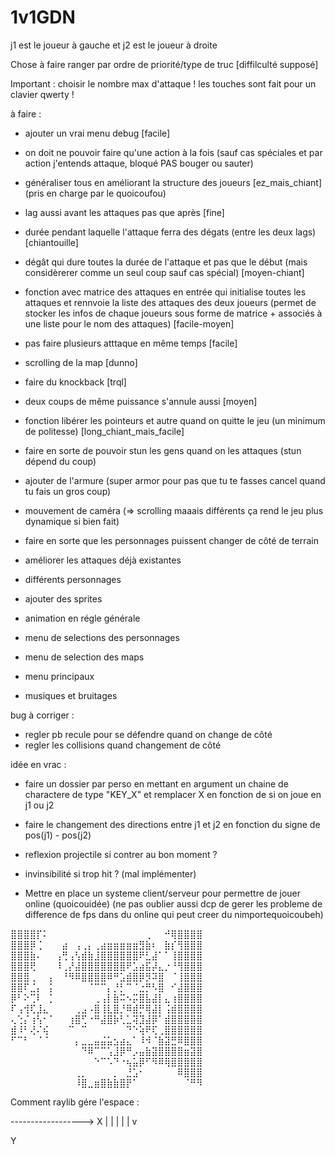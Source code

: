 ﻿# 1v1GDN
j1 est le joueur à gauche et j2 est le joueur à droite


Chose à faire ranger par ordre de priorité/type de truc [diffilculté supposé]

Important : choisir le nombre max d'attaque !
            les touches sont fait pour un clavier qwerty !

à faire : 

- ajouter un vrai menu debug [facile]
- on doit ne pouvoir faire qu'une action à la fois (sauf cas spéciales et par action j'entends attaque, bloqué PAS bouger ou sauter)
- généraliser tous en améliorant la structure des joueurs [ez_mais_chiant] (pris en charge par le quoicoufou)
- lag aussi avant les attaques pas que après [fine]
- durée pendant laquelle l'attaque ferra des dégats (entre les deux lags) [chiantouille]
- dégât qui dure toutes la durée de l'attaque et pas que le début (mais considèrerer comme un seul coup sauf cas spécial) [moyen-chiant]
- fonction avec matrice des attaques en entrée qui initialise toutes les attaques et rennvoie la liste des attaques des deux joueurs (permet de stocker les infos de chaque joueurs sous forme de matrice + associés à une liste pour le nom des attaques) [facile-moyen]
- pas faire plusieurs atttaque en même temps [facile]
- scrolling de la map [dunno]

- faire du knockback [trql]
- deux coups de même puissance s'annule aussi [moyen]

- fonction libérer les pointeurs et autre quand on quitte le jeu (un minimum de politesse) [long_chiant_mais_facile]

- faire en sorte de pouvoir stun les gens quand on les attaques (stun dépend du coup)
- ajouter de l'armure (super armor pour pas que tu te fasses cancel quand tu fais un gros coup)
- mouvement de caméra (=> scrolling maaais différents ça rend le jeu plus dynamique si bien fait) 
- faire en sorte que les personnages puissent changer de côté de terrain
- améliorer les attaques déjà existantes
- différents personnages
- ajouter des sprites
- animation  en régle générale
- menu de selections des personnages
- menu de selection des maps
- menu principaux 
- musiques et bruitages


bug à corriger : 

- regler pb recule pour se défendre quand on change de côté
- regler les collisions quand changement de côté 

idée en vrac :

* faire un dossier par perso en mettant en argument un chaine de charactere de type "KEY_X" et remplacer X en fonction de si on joue en j1 ou j2
* faire le changement des directions entre j1 et j2 en fonction du signe de pos(j1) - pos(j2)

* reflexion projectile si contrer au bon moment ?

* invinsibilité si trop hit ? (mal implémenter)

* Mettre en place un systeme client/serveur pour permettre de jouer online (quoicouidée) (ne pas oublier aussi dcp de gerer les probleme de difference de fps dans du online qui peut creer du nimportequoicoubeh)

⣿⣿⣿⣿⡏⠅⠀⠀⠀⠀⠀⠀⠀⠀⠀⠀⠀⠀⠀⠀⠀⢀⠀⠀⠚⢿⣿⣿⣿⣿
⣿⣿⣿⡿⢈⠀⠀⠀⣴⠀⢠⢀⡄⢀⣴⣶⣶⣶⣶⣶⣻⣷⠆⠀⣷⡎⢻⣿⣿⣿
⣿⣿⣿⣷⠄⠀⠀⢠⢛⢠⢣⣾⣷⣸⣿⣿⣿⣿⣿⣿⠟⣃⣼⠁⠁⢸⣿⣿⣿⣿
⣿⣿⣿⢟⠀⠀⠀⠸⢀⡜⣼⣿⣿⣿⣿⣿⣿⣿⠟⣡⣴⣯⡼⣄⡐⠘⢻⣿⣿⣿
⣿⣿⣿⢀⠀⠀⡄⠀⠘⠻⠿⣿⣿⣿⣿⠿⠛⣡⣾⣿⡿⡻⠽⣿⠀⠈⢸⣿⣿⣿
⣿⣿⠏⣈⡄⠀⡅⠀⠀⠀⠀⠀⠈⠉⠉⡄⡘⡃⠉⠈⣐⡛⠣⣿⠀⠊⣼⣿⣿⣿
⡿⠃⠕⢉⠇⠀⡁⠀⠀⠀⠀⠀⠀⢀⢠⡇⣷⠭⠢⡭⣿⣧⣼⡇⣄⢰⣿⣿⣿⣿
⠏⢠⢺⢏⣸⣄⠀⠀⠀⠀⢀⣠⠠⣿⢸⣇⣿⡘⠿⣾⡛⢿⣼⡇⢨⣾⣿⣿⣿⣿
⢄⢑⡌⢰⢣⠂⠁⠀⠀⢰⣿⢋⠐⠛⣼⣿⡷⢃⣁⢽⣹⣼⡿⠁⣾⣿⣿⣿⣿⣿
⣾⠸⠃⢜⠌⢮⠀⠀⠀⠉⠀⠉⠀⠀⠀⠀⠀⠀⠙⠑⢵⠟⢏⢀⣿⣿⣿⣿⣿⣿
⠋⠉⠃⠀⠈⠈⠀⠀⠀⠀⡄⣀⣀⣤⣬⣥⣢⣴⣄⠁⠸⠺⠈⣷⣽⣛⠿⣿⣿⣿
⠀⠀⠀⠀⠀⠀⠀⠀⠀⠀⠀⠙⠿⠉⠉⢡⣸⡿⠛⡠⣤⣷⣽⣿⣿⣿⣿⣶⣽⣿
⠀⠀⠀⠀⠀⠀⠀⠀⠀⠀⠀⠀⠀⠑⠉⠡⠙⠐⢦⣥⡿⠋⠻⠿⢿⣿⣿⣿⣿⣿
⠀⠀⠀⠀⠀⠀⠀⠀⠀⠀⢀⡀⠀⠀⠀⠀⡀⠀⣘⣡⠂⠀⠀⠀⠀⠀⠿⣿⣿⣿
⠀⠀⠀⠀⠀⠀⠀⠀⠀⠀⠸⣿⣀⣶⣿⣷⣷⣿⡟⠁⠀⠀⠀⠀⠀⠀⠀⠈⠛⠻


Comment raylib gére l'espace :

------------------> X
|
|
|
|
|
v

Y
